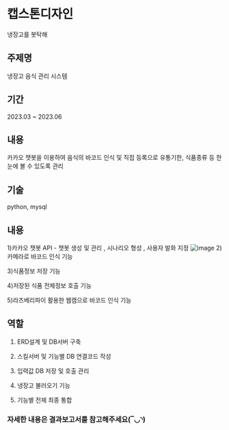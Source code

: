 # 캡스톤디자인
냉장고를 봇탁해

## 주제명
냉장고 음식 관리 시스템

## 기간
2023.03 ~ 2023.06


## 내용
카카오 챗봇을 이용하여 음식의 바코드 인식 및 직접 등록으로 유통기한, 식품종류 등 한눈에 볼 수 있도록 관리


## 기술
python, mysql

## 내용
1)카카오 챗봇 API - 챗봇 생성 및 관리 , 시나리오 형성 , 사용자 발화 지정
![image](https://github.com/Jungnii/capstone/assets/97087950/99879f29-bd17-49e0-b6c2-b0667505af88)
2)카메라로 바코드 인식 기능

3)식품정보 저장 기능

4)저장된 식품 전체정보 호출 기능

5)라즈베리파이 활용한 웹캠으로 바코드 인식 기능

## 역할
1) ERD설계 및 DB서버 구축

2) 스킬서버 및 기능별 DB 연결코드 작성

3) 입력값 DB 저장 및 호출 관리

4) 냉장고 불러오기 기능

5) 기능별 전체 최종 통합

### 자세한 내용은 결과보고서를 참고해주세요(‾◡◝)

